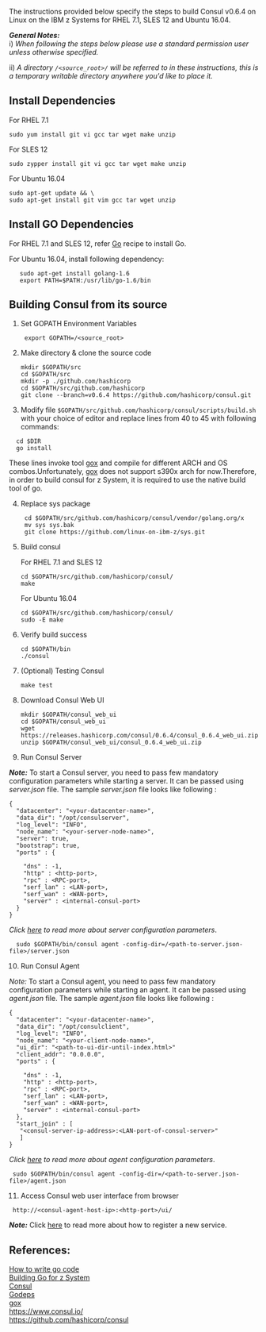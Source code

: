 <!---PACKAGE:Consul--->
<!---DISTRO:SLES 12:0.6.4--->
<!---DISTRO:RHEL 7.1:0.6.4--->
<!---DISTRO:Ubuntu 16.x:0.6.4--->

The instructions provided below specify the steps to build Consul v0.6.4 on Linux on the IBM z Systems for RHEL 7.1, SLES 12 and Ubuntu 16.04.

_**General Notes:**_ 	 
i) _When following the steps below please use a standard permission user unless otherwise specified._

ii) _A directory `/<source_root>/` will be referred to in these instructions, this is a temporary writable directory anywhere you'd like to place it._
## Install Dependencies

For RHEL 7.1
   ```
   sudo yum install git vi gcc tar wget make unzip
   ```
   
For SLES 12
   ```
   sudo zypper install git vi gcc tar wget make unzip
   ```
   
For Ubuntu 16.04
   ```
   sudo apt-get update && \
   sudo apt-get install git vim gcc tar wget unzip
   ```
   
## Install GO Dependencies
   For RHEL 7.1 and SLES 12, refer [Go](https://github.com/linux-on-ibm-z/docs/wiki/Building-Go) recipe to install Go.

   For Ubuntu 16.04, install following dependency:    
   
   ```
      sudo apt-get install golang-1.6
      export PATH=$PATH:/usr/lib/go-1.6/bin
   ```
   

## Building Consul from its source
1. Set GOPATH Environment Variables
	 
    ```
     export GOPATH=/<source_root>
    ```
2. Make directory & clone the source code
   ```
   mkdir $GOPATH/src
   cd $GOPATH/src
   mkdir -p ./github.com/hashicorp
   cd $GOPATH/src/github.com/hashicorp
   git clone --branch=v0.6.4 https://github.com/hashicorp/consul.git
   ```
   

3. Modify file `$GOPATH/src/github.com/hashicorp/consul/scripts/build.sh` with your choice
   of editor and replace lines from 40 to 45 with following commands:
   
  ```
    cd $DIR
    go install
   ```

   These lines invoke tool [gox](https://github.com/mitchellh/gox) and compile for
   different ARCH and OS combos.Unfortunately, [gox](https://github.com/mitchellh/gox)
   does not support s390x arch for now.Therefore, in order to build consul for z System,
   it is required to use the native build tool of go.
   
4. Replace sys package

   ```
    cd $GOPATH/src/github.com/hashicorp/consul/vendor/golang.org/x
    mv sys sys.bak
    git clone https://github.com/linux-on-ibm-z/sys.git
   ```
5. Build consul

   For RHEL 7.1 and SLES 12
   ```
   cd $GOPATH/src/github.com/hashicorp/consul/
   make
   ```
     
   For Ubuntu 16.04
   ```
   cd $GOPATH/src/github.com/hashicorp/consul/
   sudo -E make
   ```
6. Verify build success
   
   ```
   cd $GOPATH/bin
   ./consul
   ```

7. (Optional) Testing Consul  

   ```
   make test
   ```

8. Download Consul Web UI
   ```
   mkdir $GOPATH/consul_web_ui
   cd $GOPATH/consul_web_ui
   wget https://releases.hashicorp.com/consul/0.6.4/consul_0.6.4_web_ui.zip
   unzip $GOPATH/consul_web_ui/consul_0.6.4_web_ui.zip
   ```

9. Run Consul Server

  _**Note:**_ To start a Consul server, you need to pass few mandatory configuration parameters while starting a server.      It can be passed using _server.json_ file. The sample _server.json_ file looks like following :

  ```
  {
    "datacenter": "<your-datacenter-name>",
    "data_dir": "/opt/consulserver",
    "log_level": "INFO",
    "node_name": "<your-server-node-name>",
    "server": true,
    "bootstrap": true,
    "ports" : {

      "dns" : -1,
      "http" : <http-port>,
      "rpc" : <RPC-port>,
      "serf_lan" : <LAN-port>,
      "serf_wan" : <WAN-port>,
      "server" : <internal-consul-port>
    }
  }
```
_Click [here](https://www.consul.io/docs/agent/options.html) to read more about server configuration parameters_.


   ```
     sudo $GOPATH/bin/consul agent -config-dir=/<path-to-server.json-file>/server.json
   ```

10. Run Consul Agent

  _Note:_ To start a Consul agent, you need to pass few mandatory configuration parameters while starting an agent. It can   be passed using _agent.json_ file. The sample _agent.json_ file looks like following :

  ```
  {
    "datacenter": "<your-datacenter-name>",
    "data_dir": "/opt/consulclient",
    "log_level": "INFO",
    "node_name": "<your-client-node-name>",
    "ui_dir": "<path-to-ui-dir-until-index.html>"
    "client_addr": "0.0.0.0",
    "ports" : {

      "dns" : -1,
      "http" : <http-port>,
      "rpc" : <RPC-port>,
      "serf_lan" : <LAN-port>,
      "serf_wan" : <WAN-port>,
      "server" : <internal-consul-port>
    },
    "start_join" : [
     "<consul-server-ip-address>:<LAN-port-of-consul-server>"
     ]
  }
  ```
_Click [here](https://www.consul.io/docs/agent/options.html) to read more about agent configuration parameters_.

  ```
   sudo $GOPATH/bin/consul agent -config-dir=/<path-to-server.json-file>/agent.json
  ```

11. Access Consul web user interface from browser
  ```
   http://<consul-agent-host-ip>:<http-port>/ui/ 
  ```
_**Note:**_ Click [here](http://www.mammatustech.com/consul-service-discovery-and-health-for-microservices-architecture-tutorial) to read more about how to register a new service.

## References:

  [How to write go code](https://golang.org/doc/code.html)  
  [Building Go for z System](https://github.com/linux-on-ibm-z/docs/wiki/Building-Go)  
  [Consul](https://github.com/hashicorp/consul)  
  [Godeps](https://github.com/tools/godep)  
  [gox](https://github.com/mitchellh/gox)  	 
  https://www.consul.io/  	 
  https://github.com/hashicorp/consul